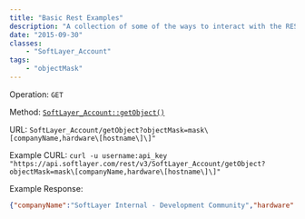```yaml
---
title: "Basic Rest Examples"
description: "A collection of some of the ways to interact with the REST service"
date: "2015-09-30"
classes: 
    - "SoftLayer_Account"
tags:
    - "objectMask"
---
```

Operation: `GET`

Method: [`SoftLayer_Account::getObject()`](http://sldn.softlayer.com/reference/services/SoftLayer_Account/getObject)

URL: `SoftLayer_Account/getObject?objectMask=mask\[companyName,hardware\[hostname\]\]"`

Example CURL: `curl -u username:api_key "https://api.softlayer.com/rest/v3/SoftLayer_Account/getObject?objectMask=mask\[companyName,hardware\[hostname\]\]"`

Example Response:
```json
{"companyName":"SoftLayer Internal - Development Community","hardware":[{"hostname":"bsdal5167180245106688"},{"hostname":"db-server"},{"hostname":"db-server"},{"hostname":"deleteme"},{"hostname":"pjacksontestorder"},{"hostname":"rcdeleteme"},{"hostname":"rcpartitionexem"},{"hostname":"rctdeletepar"},{"hostname":"rctestpar2"},{"hostname":"rctestpower"},{"hostname":"rcvtest-6"},{"hostname":"rcvyatta1"}]}
```

